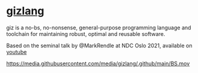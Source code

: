 # [gizlang](gizlang.com) 
giz is a no-bs, no-nonsense, general-purpose programming language and toolchain for maintaining robust, optimal and reusable software.

Based on the seminal talk by @MarkRendle at NDC Oslo 2021, available on [youtube](https://www.youtube.com/watch?v=vcFBwt1nu2U)

https://media.githubusercontent.com/media/gizlang/.github/main/BS.mov

